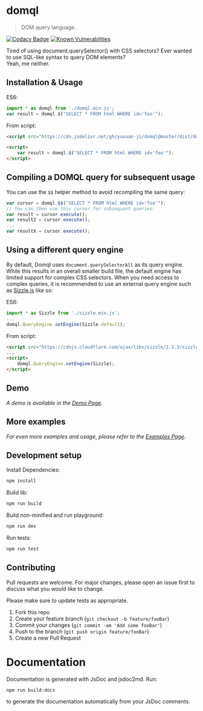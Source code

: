 # domql
> DOM query language.

[![Codacy Badge](https://api.codacy.com/project/badge/Grade/435de61743134f549100edd8b737a198)](https://www.codacy.com/app/yuxuan98/domql?utm_source=github.com&amp;utm_medium=referral&amp;utm_content=yuxuan-ji/domql&amp;utm_campaign=Badge_Grade)
[![Known Vulnerabilities](https://snyk.io/test/github/yuxuan-ji/domql/badge.svg?targetFile=package.json)](https://snyk.io/test/github/yuxuan-ji/domql?targetFile=package.json)

Tired of using document.querySelector() with CSS selectors? Ever wanted to use SQL-like syntax to query DOM elements?<br/>
Yeah, me neither.

## Installation & Usage

ES6:

```javascript
import * as domql from './domql.min.js';
var result = domql.$("SELECT * FROM html WHERE id='foo'");
```

From script:

```html
<script src="https://cdn.jsdelivr.net/gh/yuxuan-ji/domql@master/dist/domql.min.js"></script>

<script>
    var result = domql.$("SELECT * FROM html WHERE id='foo'");
</script>
```

## Compiling a DOMQL query for subsequent usage

You can use the <code>$$</code> helper method to avoid recompiling the same query:

```javascript
var cursor = domql.$$("SELECT * FROM html WHERE id='foo'");
// You can then use this cursor for subsequent queries:
var result = cursor.execute();
var result2 = cursor.execute();
...
var resultX = cursor.execute();
```

## Using a different query engine

By default, Domql uses <code>document.querySelectorAll</code> as its query engine. While this results in an overall smaller
build file, the default engine has limited support for complex CSS selectors. When you need access to complex queries, it is
recommended to use an external query engine such as [Sizzle.js](https://github.com/jquery/sizzle) like so:

ES6:

```javascript
import * as Sizzle from './sizzle.min.js';
...
domql.QueryEngine.setEngine(Sizzle.default);
```

From script:

```html
<script src="https://cdnjs.cloudflare.com/ajax/libs/sizzle/2.3.3/sizzle.min.js"></script>
...
<script>
    domql.QueryEngine.setEngine(Sizzle);
</script>
```

## Demo

_A demo is available in the [Demo Page][demo]._

## More examples

_For even more examples and usage, please refer to the [Examples Page][examples]._

## Development setup

Install Dependencies:

```sh
npm install
```

Build lib:

```sh
npm run build
```

Build non-minified and run playground:

```sh
npm run dev
```

Run tests:

```sh
npm run test
```


## Contributing

Pull requests are welcome. For major changes, please open an issue first to discuss what you would like to change.

Please make sure to update tests as appropriate.

1. Fork this repo
2. Create your feature branch (`git checkout -b feature/fooBar`)
3. Commit your changes (`git commit -am 'Add some fooBar'`)
4. Push to the branch (`git push origin feature/fooBar`)
5. Create a new Pull Request

# Documentation

Documentation is generated with JsDoc and jsdoc2md. Run:

```sh
npm run build:docs
```
to generate the documentation automatically from your JsDoc comments.

<!-- Markdown link & img dfn's -->
[examples]: https://github.com/yuxuan-ji/domql/tree/master/examples
[demo]: https://yuxuan-ji.github.io/domql/#demo
